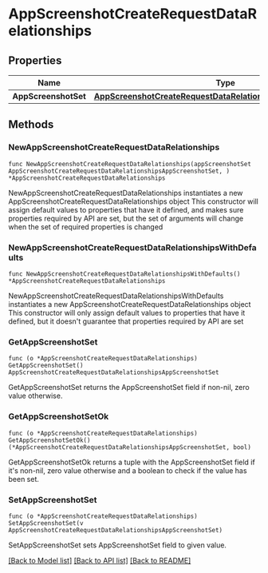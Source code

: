 # AppScreenshotCreateRequestDataRelationships

## Properties

Name | Type | Description | Notes
------------ | ------------- | ------------- | -------------
**AppScreenshotSet** | [**AppScreenshotCreateRequestDataRelationshipsAppScreenshotSet**](AppScreenshotCreateRequest_data_relationships_appScreenshotSet.md) |  | 

## Methods

### NewAppScreenshotCreateRequestDataRelationships

`func NewAppScreenshotCreateRequestDataRelationships(appScreenshotSet AppScreenshotCreateRequestDataRelationshipsAppScreenshotSet, ) *AppScreenshotCreateRequestDataRelationships`

NewAppScreenshotCreateRequestDataRelationships instantiates a new AppScreenshotCreateRequestDataRelationships object
This constructor will assign default values to properties that have it defined,
and makes sure properties required by API are set, but the set of arguments
will change when the set of required properties is changed

### NewAppScreenshotCreateRequestDataRelationshipsWithDefaults

`func NewAppScreenshotCreateRequestDataRelationshipsWithDefaults() *AppScreenshotCreateRequestDataRelationships`

NewAppScreenshotCreateRequestDataRelationshipsWithDefaults instantiates a new AppScreenshotCreateRequestDataRelationships object
This constructor will only assign default values to properties that have it defined,
but it doesn't guarantee that properties required by API are set

### GetAppScreenshotSet

`func (o *AppScreenshotCreateRequestDataRelationships) GetAppScreenshotSet() AppScreenshotCreateRequestDataRelationshipsAppScreenshotSet`

GetAppScreenshotSet returns the AppScreenshotSet field if non-nil, zero value otherwise.

### GetAppScreenshotSetOk

`func (o *AppScreenshotCreateRequestDataRelationships) GetAppScreenshotSetOk() (*AppScreenshotCreateRequestDataRelationshipsAppScreenshotSet, bool)`

GetAppScreenshotSetOk returns a tuple with the AppScreenshotSet field if it's non-nil, zero value otherwise
and a boolean to check if the value has been set.

### SetAppScreenshotSet

`func (o *AppScreenshotCreateRequestDataRelationships) SetAppScreenshotSet(v AppScreenshotCreateRequestDataRelationshipsAppScreenshotSet)`

SetAppScreenshotSet sets AppScreenshotSet field to given value.



[[Back to Model list]](../README.md#documentation-for-models) [[Back to API list]](../README.md#documentation-for-api-endpoints) [[Back to README]](../README.md)


